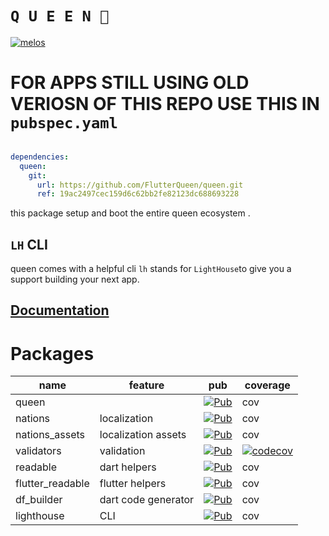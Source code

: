 # **`Q U E E N 👑`**
[![melos](https://img.shields.io/badge/maintained%20with-melos-f700ff.svg?style=flat-square)](https://github.com/invertase/melos)

# FOR APPS STILL USING OLD VERIOSN OF THIS REPO USE THIS IN `pubspec.yaml`
```yaml

dependencies:
  queen:
    git:
      url: https://github.com/FlutterQueen/queen.git
      ref: 19ac2497cec159d6c62bb2fe82123dc688693228
```

this package setup and boot the entire queen ecosystem .



## `LH` CLI

queen comes with a helpful cli `lh` stands for `LightHouse`to give you a support building your next app.

## [Documentation](https://flutterqueen.github.io/website/)

# Packages

| name             | feature             | pub                                                                                                                                             | coverage                                                                                                                                                |
| ---------------- | ------------------- | ----------------------------------------------------------------------------------------------------------------------------------------------- | ------------------------------------------------------------------------------------------------------------------------------------------------------- |
| queen            |                     | <a href="https://pub.dev/packages/queen"><img src="https://img.shields.io/pub/v/queen?style=for-the-badge" alt="Pub"></a>                       | cov                                                                                                                                                     |
| nations          | localization        | <a href="https://pub.dev/packages/nations"><img src="https://img.shields.io/pub/v/nations?style=for-the-badge" alt="Pub"></a>                   | cov                                                                                                                                                     |
| nations_assets   | localization assets | <a href="https://pub.dev/packages/nations_assets"><img src="https://img.shields.io/pub/v/nations_assets?style=for-the-badge" alt="Pub"></a>     | cov                                                                                                                                                     |
| validators       | validation          | <a href="https://pub.dev/packages/queen_validators"><img src="https://img.shields.io/pub/v/queen_validators?style=for-the-badge" alt="Pub"></a> | [![codecov](https://codecov.io/gh/FlutterQueen/validators/branch/main/graph/badge.svg?token=BUTRNSHUA6)](https://codecov.io/gh/FlutterQueen/validators) |
| readable         | dart helpers        | <a href="https://pub.dev/packages/readable"><img src="https://img.shields.io/pub/v/readable?style=for-the-badge" alt="Pub"></a>                 | cov                                                                                                                                                     |
| flutter_readable | flutter helpers     | <a href="https://pub.dev/packages/flutter_readable"><img src="https://img.shields.io/pub/v/flutter_readable?style=for-the-badge" alt="Pub"></a> | cov                                                                                                                                                     |
| df_builder       | dart code generator | <a href="https://pub.dev/packages/df_builder"><img src="https://img.shields.io/pub/v/df_builder?style=for-the-badge" alt="Pub"></a>             | cov                                                                                                                                                     |
| lighthouse       | CLI                 | <a href="https://pub.dev/packages/lighthouse"><img src="https://img.shields.io/pub/v/lighthouse?style=for-the-badge" alt="Pub"></a>             | cov                                                                                                                                                     |
